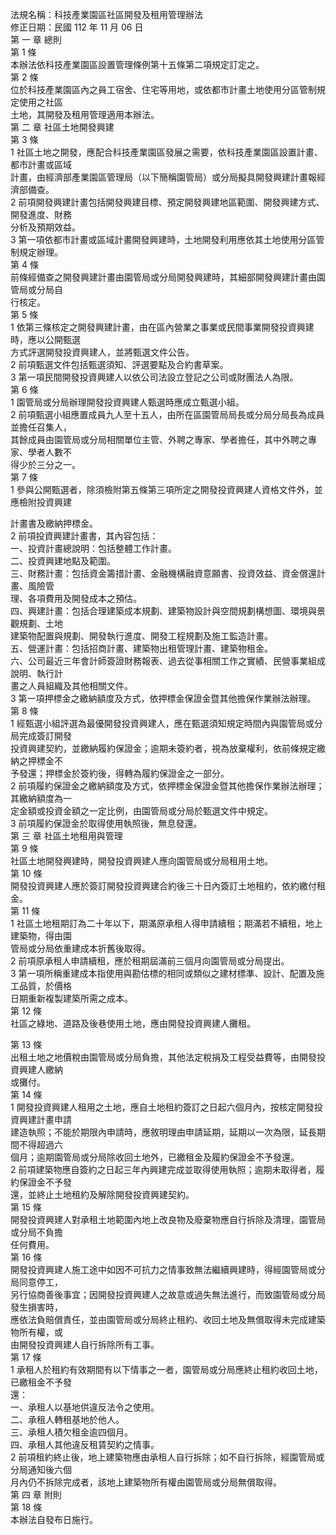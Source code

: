 法規名稱：科技產業園區社區開發及租用管理辦法  
修正日期：民國 112 年 11 月 06 日  
第 一 章 總則  
第 1 條  
本辦法依科技產業園區設置管理條例第十五條第二項規定訂定之。  
第 2 條  
位於科技產業園區內之員工宿舍、住宅等用地，或依都市計畫土地使用分區管制規定使用之社區  
土地，其開發及租用管理適用本辦法。  
第 二 章 社區土地開發興建  
第 3 條  
1 社區土地之開發，應配合科技產業園區發展之需要，依科技產業園區設置計畫、都市計畫或區域  
計畫，由經濟部產業園區管理局（以下簡稱園管局）或分局擬具開發興建計畫報經濟部備查。  
2 前項開發興建計畫包括開發興建目標、預定開發興建地區範圍、開發興建方式、開發進度、財務  
分析及預期效益。  
3 第一項依都市計畫或區域計畫開發興建時，土地開發利用應依其土地使用分區管制規定辦理。  
第 4 條  
前條經備查之開發興建計畫由園管局或分局開發興建時，其細部開發興建計畫由園管局或分局自  
行核定。  
第 5 條  
1 依第三條核定之開發興建計畫，由在區內營業之事業或民間事業開發投資興建時，應以公開甄選  
方式評選開發投資興建人，並將甄選文件公告。  
2 前項甄選文件包括甄選須知、評選要點及合約書草案。  
3 第一項民間開發投資興建人以依公司法設立登記之公司或財團法人為限。  
第 6 條  
1 園管局或分局辦理開發投資興建人甄選時應成立甄選小組。  
2 前項甄選小組應置成員九人至十五人，由所在區園管局局長或分局分局長為成員並擔任召集人，  
其餘成員由園管局或分局相關單位主管、外聘之專家、學者擔任，其中外聘之專家、學者人數不  
得少於三分之一。  
第 7 條  
1 參與公開甄選者，除須檢附第五條第三項所定之開發投資興建人資格文件外，並應檢附投資興建  


計畫書及繳納押標金。  
2 前項投資興建計畫書，其內容包括：  
一、投資計畫總說明：包括整體工作計畫。  
二、投資興建地點及範圍。  
三、財務計畫：包括資金籌措計畫、金融機構融資意願書、投資效益、資金償還計畫、風險管  
理、各項費用及開發成本之預估。  
四、興建計畫：包括合理建築成本規劃、建築物設計與空間規劃構想圖、環境與景觀規劃、土地  
建築物配置與規劃、開發執行進度、開發工程規劃及施工監造計畫。  
五、營運計畫：包括招商計畫、建築物出租管理計畫、建築物租金。  
六、公司最近三年會計師簽證財務報表、過去從事相關工作之實績、民營事業組成說明、執行計  
畫之人員組織及其他相關文件。  
3 第一項押標金之繳納額度及方式，依押標金保證金暨其他擔保作業辦法辦理。  
第 8 條  
1 經甄選小組評選為最優開發投資興建人，應在甄選須知規定時間內與園管局或分局完成簽訂開發  
投資興建契約，並繳納履約保證金；逾期未簽約者，視為放棄權利，依前條規定繳納之押標金不  
予發還；押標金於簽約後，得轉為履約保證金之一部分。  
2 前項履約保證金之繳納額度及方式，依押標金保證金暨其他擔保作業辦法辦理；其繳納額度為一  
定金額或投資金額之一定比例，由園管局或分局於甄選文件中規定。  
3 前項履約保證金於取得使用執照後，無息發還。  
第 三 章 社區土地租用與管理  
第 9 條  
社區土地開發興建時，開發投資興建人應向園管局或分局租用土地。  
第 10 條  
開發投資興建人應於簽訂開發投資興建合約後三十日內簽訂土地租約，依約繳付租金。  
第 11 條  
1 社區土地租期訂為二十年以下，期滿原承租人得申請續租；期滿若不續租，地上建築物，得由園  
管局或分局依重建成本折舊後取得。  
2 前項原承租人申請續租，應於租期屆滿前三個月向園管局或分局提出。  
3 第一項所稱重建成本指使用與勘估標的相同或類似之建材標準、設計、配置及施工品質，於價格  
日期重新複製建築所需之成本。  
第 12 條  
社區之綠地、道路及後巷使用土地，應由開發投資興建人攤租。  


第 13 條  
出租土地之地價稅由園管局或分局負擔，其他法定稅捐及工程受益費等，由開發投資興建人繳納  
或攤付。  
第 14 條  
1 開發投資興建人租用之土地，應自土地租約簽訂之日起六個月內，按核定開發投資興建計畫申請  
建造執照；不能於期限內申請時，應敘明理由申請延期，延期以一次為限，延長期間不得超過六  
個月；逾期園管局或分局除收回土地外，已繳租金及履約保證金不予發還。  
2 前項建築物應自簽約之日起三年內興建完成並取得使用執照；逾期未取得者，履約保證金不予發  
還，並終止土地租約及解除開發投資興建契約。  
第 15 條  
開發投資興建人對承租土地範圍內地上改良物及廢棄物應自行拆除及清理，園管局或分局不負擔  
任何費用。  
第 16 條  
開發投資興建人施工途中如因不可抗力之情事致無法繼續興建時，得經園管局或分局同意停工，  
另行協商善後事宜；因開發投資興建人之故意或過失無法進行，而致園管局或分局發生損害時，  
應依法負賠償責任，並由園管局或分局終止租約、收回土地及無償取得未完成建築物所有權，或  
由開發投資興建人自行拆除所有工事。  
第 17 條  
1 承租人於租約有效期間有以下情事之一者，園管局或分局應終止租約收回土地，已繳租金不予發  
還：  
一、承租人以基地供違反法令之使用。  
二、承租人轉租基地於他人。  
三、承租人積欠租金逾四個月。  
四、承租人其他違反租賃契約之情事。  
2 前項租約終止後，地上建築物應由承租人自行拆除；如不自行拆除，經園管局或分局通知後六個  
月內仍不拆除完成者，該地上建築物所有權由園管局或分局無償取得。  
第 四 章 附則  
第 18 條  
本辦法自發布日施行。  



